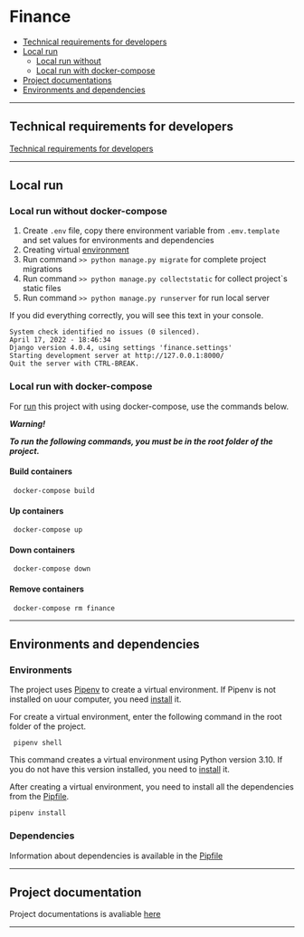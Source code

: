 # Finance


- [Technical requirements for developers](#technical-requirements-for-developers)
- [Local run](#local-run)
    - [Local run without](#local-run-without-docker-compose)
    - [Local run with docker-compose](#local-run-with-docker-compose)
- [Project documentations](#project-documentation)
- [Environments and dependencies](#environments-and-dependencies)

-------------------------------------------------------------------------

## Technical requirements for developers

[Technical requirements for developers](./docs/technical_requirements.md)

-------------------------------------------------------------------------

## Local run

### Local run without docker-compose

1. Create `.env` file, copy there environment variable from `.emv.template` and set values for environments and dependencies
2. Creating virtual [environment](#environments)
3. Run command `>> python manage.py migrate` for complete project migrations
4. Run command `>> python manage.py collectstatic` for collect project`s static files
5. Run command `>> python manage.py runserver` for run local server

If you did everything correctly, you will see this text in your console.

```
System check identified no issues (0 silenced).
April 17, 2022 - 18:46:34
Django version 4.0.4, using settings 'finance.settings'
Starting development server at http://127.0.0.1:8000/
Quit the server with CTRL-BREAK.
```

### Local run with docker-compose

For [run](#up-containers) this project with using docker-compose, use the commands below.

***Warning!***

***To run the following commands, you must be in the root folder of the project.***

#### Build containers

```commandline
 docker-compose build
```

#### Up containers

```commandline
 docker-compose up
```

#### Down containers

``` commandline
 docker-compose down
```

#### Remove containers

```commandline
 docker-compose rm finance
```

-------------------------------------------------------------------------

## Environments and dependencies

### Environments

The project uses [Pipenv](https://docs.pipenv.org/) to create a virtual environment. If Pipenv is not installed on uour computer, you need [install](https://docs.pipenv.org/install/#installing-pipenv) it.

 For create a virtual environment, enter the following command in the root folder of the project.

```commandline
 pipenv shell
```

 This command creates a virtual environment using Python version 3.10. If you do not have this version installed, you need to [install](https://www.python.org/downloads/release/python-3108/) it. 
 
 After creating a virtual environment, you need to install all the dependencies from the [Pipfile](#dependencies).

 ``` commandline
 pipenv install
 ```


### Dependencies

Information about dependencies is available in the [Pipfile](./Pipfile)

-------------------------------------------------------------------------

## Project documentation

Project documentations is avaliable [here](./docs/project_documentations.md)

-------------------------------------------------------------------------